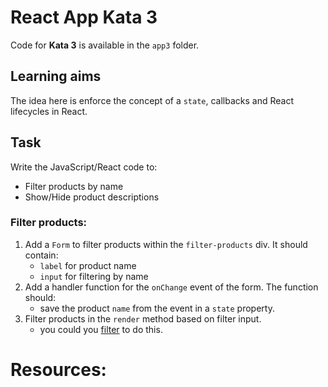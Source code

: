 # React App Kata 3

Code for **Kata 3** is available in the `app3` folder.

## Learning aims

The idea here is enforce the concept of a `state`, callbacks and React lifecycles in React.


## Task

Write the JavaScript/React code to: 

* Filter products by name
* Show/Hide product descriptions

### Filter products:
1. Add a `Form` to filter products within the `filter-products` div. It should contain:
    * `label` for product name
    * `input` for filtering by name
2. Add a handler function for the `onChange` event of the form. The function should:
    * save the product `name` from the event in a `state` property.
3. Filter products in the `render` method based on filter input.
    * you could you [filter](http://underscorejs.org/#filter) to do this.


# Resources:
